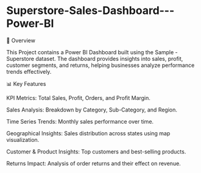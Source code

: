 # Superstore-Sales-Dashboard---Power-BI

📌 Overview

This Project contains a Power BI Dashboard built using the Sample - Superstore dataset. The dashboard provides insights into sales, profit, customer segments, and returns, helping businesses analyze performance trends effectively.

📊 Key Features

KPI Metrics: Total Sales, Profit, Orders, and Profit Margin.

Sales Analysis: Breakdown by Category, Sub-Category, and Region.

Time Series Trends: Monthly sales performance over time.

Geographical Insights: Sales distribution across states using map visualization.

Customer & Product Insights: Top customers and best-selling products.

Returns Impact: Analysis of order returns and their effect on revenue.
